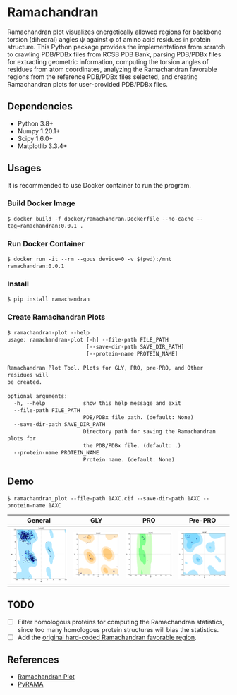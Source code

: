 # Ramachandran

Ramachandran plot visualizes energetically allowed regions for backbone torsion (dihedral) angles ψ against φ of amino acid residues in protein structure. This Python package provides the implementations from scratch to crawling PDB/PDBx files from RCSB PDB Bank, parsing PDB/PDBx files for extracting geometric information, computing the torsion angles of residues from atom coordinates, analyzing the Ramachandran favorable regions from the reference PDB/PDBx files selected, and creating Ramachandran plots for user-provided PDB/PDBx files.

## Dependencies

* Python 3.8+
* Numpy 1.20.1+
* Scipy 1.6.0+
* Matplotlib 3.3.4+

## Usages

It is recommended to use Docker container to run the program.

### Build Docker Image

```
$ docker build -f docker/ramachandran.Dockerfile --no-cache --tag=ramachandran:0.0.1 .
```

### Run Docker Container

```
$ docker run -it --rm --gpus device=0 -v $(pwd):/mnt ramachandran:0.0.1
```

### Install

```
$ pip install ramachandran
```

### Create Ramachandran Plots

```
$ ramachandran-plot --help
usage: ramachandran-plot [-h] --file-path FILE_PATH
                         [--save-dir-path SAVE_DIR_PATH]
                         [--protein-name PROTEIN_NAME]

Ramachandran Plot Tool. Plots for GLY, PRO, pre-PRO, and Other residues will
be created.

optional arguments:
  -h, --help            show this help message and exit
  --file-path FILE_PATH
                        PDB/PDBx file path. (default: None)
  --save-dir-path SAVE_DIR_PATH
                        Directory path for saving the Ramachandran plots for
                        the PDB/PDBx file. (default: .)
  --protein-name PROTEIN_NAME
                        Protein name. (default: None)
```

## Demo

```
$ ramachandran_plot --file-path 1AXC.cif --save-dir-path 1AXC --protein-name 1AXC
```

|              General             |              GLY             |              PRO             |             Pre-PRO             |
|:--------------------------------:|:----------------------------:|:----------------------------:|:-------------------------------:|
| ![1AXC](./demo/1AXC/general.svg) | ![1AXC](./demo/1AXC/gly.svg) | ![1AXC](./demo/1AXC/pro.svg) | ![1AXC](./demo/1AXC/prepro.svg) |

## TODO

- [ ] Filter homologous proteins for computing the Ramachandran statistics, since too many homologous protein structures will bias the statistics.
- [ ] Add the [original hard-coded Ramachandran favorable region](https://pubmed.ncbi.nlm.nih.gov/4882249/).

## References

* [Ramachandran Plot](https://en.wikipedia.org/wiki/Ramachandran_plot)
* [PyRAMA](https://github.com/gerdos/PyRAMA)
